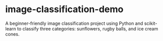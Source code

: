 # image-classification-demo
A beginner-friendly image classification project using Python and scikit-learn to classify three categories: sunflowers, rugby balls, and ice cream cones.
